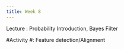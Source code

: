 ```yaml
---
title: Week 8
---
```


Lecture
: Probability Introduction, Bayes Filter

#Activity
#: Feature detection/Alignment
